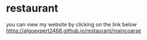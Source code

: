 # restaurant

you can view my website by clicking on the link below
https://algoexpert2468.github.io/restaurant/maincoarse
